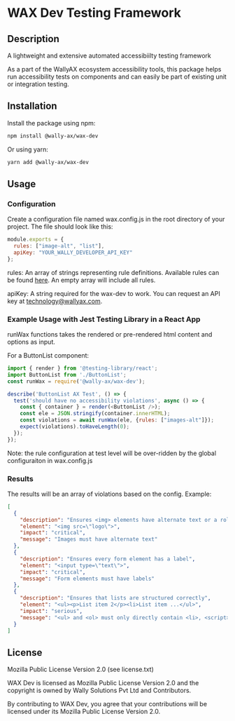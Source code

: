 # WAX Dev Testing Framework

## Description
A lightweight and extensive automated accessibiilty testing framework

As a part of the WallyAX ecosystem accessibility tools, this package helps run accessibility tests on components and can easily be part of existing unit or integration testing.

## Installation
Install the package using npm:
```sh
npm install @wally-ax/wax-dev
```
Or using yarn:
```sh
yarn add @wally-ax/wax-dev
```
## Usage
### Configuration
Create a configuration file named wax.config.js in the root directory of your project. The file should look like this:
```javascript
module.exports = {
  rules: ["image-alt", "list"],
  apiKey: "YOUR_WALLY_DEVELOPER_API_KEY"
};
```
rules: An array of strings representing rule definitions. Available rules can be found [here]("https://kb.wallyax.com/wax-dev/rule-definitions"). An empty array will include all rules.


apiKey: A string required for the wax-dev to work. You can request an API key at technology@wallyax.com.

### Example Usage with Jest Testing Library in a React App
runWax functions takes the rendered or pre-rendered html content and options as input.

For a ButtonList component:
```javascript
import { render } from '@testing-library/react';
import ButtonList from './ButtonList';
const runWax = require('@wally-ax/wax-dev');

describe('ButtonList AX Test', () => {
  test('should have no accessibility violations', async () => {
    const { container } = render(<ButtonList />);
    const ele = JSON.stringify(container.innerHTML);
    const violations = await runWax(ele, {rules: ["images-alt"]});
    expect(violations).toHaveLength(0);
  });
});
```

Note: the rule configuration at test level will be over-ridden by the global configuraiton in wax.config.js

### Results
The results will be an array of violations based on the config. Example:
```json
[
  {
    "description": "Ensures <img> elements have alternate text or a role of none or presentation",
    "element": "<img src=\"logo\">",
    "impact": "critical",
    "message": "Images must have alternate text"
  },
  {
    "description": "Ensures every form element has a label",
    "element": "<input type=\"text\">",
    "impact": "critical",
    "message": "Form elements must have labels"
  },
  {
    "description": "Ensures that lists are structured correctly",
    "element": "<ul><p>List item 2</p><li>List item ...</ul>",
    "impact": "serious",
    "message": "<ul> and <ol> must only directly contain <li>, <script> or <template> elements"
  }
]
```
## License
Mozilla Public License Version 2.0 (see license.txt)

WAX Dev is licensed as Mozilla Public License Version 2.0 and the copyright is owned by Wally Solutions Pvt Ltd and Contributors.

By contributing to WAX Dev, you agree that your contributions will be licensed under its Mozilla Public License Version 2.0.